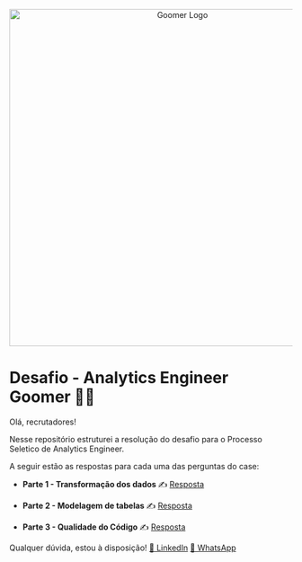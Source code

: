 <p align="center">
  <img src="https://cdn.goomer.com.br/website/base/99b/cfc/d75/blog-2-e1633727282100.png" alt="Goomer Logo" width="600">
</p>

# Desafio - Analytics Engineer Goomer 👩‍💻

Olá, recrutadores! 

Nesse repositório estruturei a resolução do desafio para o Processo Seletico de Analytics Engineer.

A seguir estão as respostas para cada uma das perguntas do case:

- <b> Parte 1 - Transformação dos dados </b> ✍️ [Resposta](https://github.com/maaottoni/goomer-analytcs-engineer-test/blob/main/parte_1_transformacao_de_dados/resposta/transformacao_dados.md)

- <b> Parte 2 - Modelagem de tabelas </b> ✍️ [Resposta](https://github.com/maaottoni/goomer-analytcs-engineer-test/blob/main/parte_2_modelagem/resposta/modelagem.md)

- <b> Parte 3 - Qualidade do Código  </b> ✍️ [Resposta](https://github.com/maaottoni/goomer-analytcs-engineer-test/blob/main/parte_3_qualidade_codigo/resposta/melhorias_codigo.md) 


Qualquer dúvida, estou à disposição!
[💼 LinkedIn](https://www.linkedin.com/in/maaottoni/)
[💬 WhatsApp](https://api.whatsapp.com/send?phone=543516520072)



